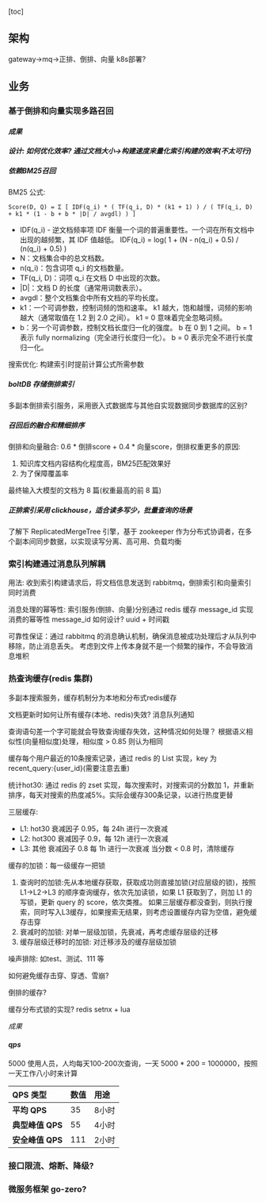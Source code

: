[toc]

## 架构
gateway->mq->正排、倒排、向量
k8s部署?

## 业务

### 基于倒排和向量实现多路召回
#### *成果*

#### *设计: 如何优化效率? 通过文档大小->构建速度来量化索引构建的效率(不太可行)*

##### 依赖BM25召回

BM25 公式:

```shell
Score(D, Q) = Σ [ IDF(q_i) * ( TF(q_i, D) * (k1 + 1) ) / ( TF(q_i, D) + k1 * (1 - b + b * |D| / avgdl) ) ]
```
* IDF(q_i) - 逆文档频率项 IDF 衡量一个词的普遍重要性。一个词在所有文档中出现的越频繁，其 IDF 值越低。
IDF(q_i) = log( 1 + (N - n(q_i) + 0.5) / (n(q_i) + 0.5) )
* N：文档集合中的总文档数。
* n(q_i)：包含词项 q_i 的文档数量。
* TF(q_i, D)：词项 q_i 在文档 D 中出现的次数。
* |D|：文档 D 的长度（通常用词数表示）。 
* avgdl：整个文档集合中所有文档的平均长度。 
* k1：一个可调参数，控制词频的饱和速率。 k1 越大，饱和越慢，词频的影响越大（通常取值在 1.2 到 2.0 之间）。 k1 = 0 意味着完全忽略词频。 
* b：另一个可调参数，控制文档长度归一化的强度。
b 在 0 到 1 之间。
b = 1 表示 fully normalizing（完全进行长度归一化）。
b = 0 表示完全不进行长度归一化。

搜索优化: 构建索引时提前计算公式所需参数

##### boltDB 存储倒排索引
多副本倒排索引服务，采用嵌入式数据库与其他自实现数据同步数据库的区别?


#####  召回后的融合和精细排序
倒排和向量融合: 0.6 * 倒排score + 0.4 * 向量score，倒排权重更多的原因:
1. 知识库文档内容结构化程度高，BM25匹配效果好
2. 为了保障覆盖率

最终输入大模型的文档为 8 篇(权重最高的前 8 篇)


##### 正排索引采用 clickhouse，适合读多写少，批量查询的场景
了解下 ReplicatedMergeTree 引擎，基于 zookeeper 作为分布式协调者，在多个副本间同步数据，以实现读写分离、高可用、负载均衡

### 索引构建通过消息队列解耦
用法: 收到索引构建请求后，将文档信息发送到 rabbitmq，倒排索引和向量索引同时消费

消息处理的幂等性: 索引服务(倒排、向量)分别通过 redis 缓存 message_id 实现消费的幂等性
message_id 如何设计? uuid + 时间戳

可靠性保证：通过 rabbitmq 的消息确认机制，确保消息被成功处理后才从队列中移除，防止消息丢失。
考虑到文件上传本身就不是一个频繁的操作，不会导致消息堆积

### 热查询缓存(redis 集群)
多副本搜索服务，缓存机制分为本地和分布式redis缓存

文档更新时如何让所有缓存(本地、redis)失效? 消息队列通知

查询语句差一个字可能就会导致查询缓存失效，这种情况如何处理？ 根据语义相似性(向量相似度)处理，相似度 > 0.85 则认为相同

缓存每个用户最近的10条搜索记录，通过 redis 的 List 实现，key 为 recent_query:{user_id}(需要注意去重)

统计hot30: 通过 redis 的 zset 实现，每次搜索时，对搜索词的分数加 1，并重新排序，每天对搜索的热度减5%。实际会缓存300条记录，以进行热度更替 

三层缓存:
* L1: hot30 衰减因子 0.95，每 24h 进行一次衰减
* L2: hot300 衰减因子 0.9，每 12h 进行一次衰减
* L3: 其他 衰减因子 0.8 每 1h 进行一次衰减
当分数 < 0.8 时，清除缓存

缓存的加锁：每一级缓存一把锁
1. 查询时的加锁:先从本地缓存获取，获取成功则直接加锁(对应层级的锁)，按照 L1->L2->L3 的顺序查询缓存，依次先加读锁，如果 L1 获取到了，则加 L1 的写锁，更新 query 的 score，依次类推。
如果三层缓存都没查到，则执行搜索，同时写入L3缓存，如果搜索无结果，则考虑设置缓存内容为空值，避免缓存击穿
2. 衰减时的加锁: 对单一层级加锁，先衰减，再考虑缓存层级的迁移
3. 缓存层级迁移时的加锁: 对迁移涉及的缓存层级加锁

噪声排除: 如test、测试、111 等


如何避免缓存击穿、穿透、雪崩?

倒排的缓存?

缓存分布式锁的实现?
redis setnx + lua

*成果*

#### *qps*
5000 使用人员，人均每天100-200次查询，一天 5000 * 200 = 1000000，按照一天工作八小时来计算

| QPS 类型         | 数值  | 用途     |
| :--------------- |:----|:-------|
| **平均 QPS**     | 35  | 8小时    |
| **典型峰值 QPS** | 55  | 4小时    |
| **安全峰值 QPS** | 111 | 2小时    |


### 接口限流、熔断、降级?

### 微服务框架 go-zero?